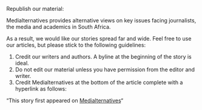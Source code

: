Republish our material:

Medialternatives provides alternative views on key issues facing journalists, the media and academics in South Africa.

As a result, we would like our stories spread far and wide. Feel free to use our articles, but please stick to the following guidelines:

1. Credit our writers and authors. A byline at the beginning of the story is ideal.
2. Do not edit our material unless you have permission from the editor and writer.
3. Credit Medialternatives at the bottom of the article complete with a hyperlink as follows:

“This story first appeared on <a href="http://medialternatives.com">Medialternatives</a>“